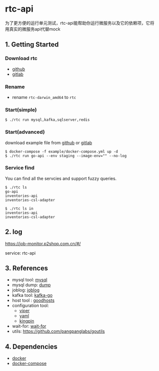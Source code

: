 # rtc-api

为了更方便的运行单元测试，rtc-api能帮助你运行微服务以及它的依赖项，它将用真实的微服务api代替mock

## 1. Getting Started

### Download rtc

- [github](https://github.com/relax-space/rtc-api/releases)
- [gitlab](https://gitlab.p2shop.cn:8443/qa/rtc-api/-/tags)

### Rename

- rename `rtc-darwin_amd64` to `rtc`

### Start(simple)

```
$ ./rtc run mysql,kafka,sqlserver,redis
```

### Start(advanced)

download example file from [github](https://github.com/relax-space/rtc-api/releases) or [gitlab](https://gitlab.p2shop.cn:8443/qa/rtc-api/-/tags)

```
$ docker-compose -f example/docker-compose.yml up -d
$ ./rtc run go-api --env staging --image-env="" --no-log
```

### Service find
You can find all the servcies and support fuzzy queries.
```
$ ./rtc ls
go-api
inventories-api
inventories-csl-adapter
```
```
$ ./rtc ls in
inventories-api
inventories-csl-adapter
```

## 2. log
https://job-monitor.p2shop.com.cn/#/

service: rtc-api

## 3. References

- mysql tool: [mysql](https://github.com/go-sql-driver/mysql)
- mysql dump: [dump](https://github.com/relax-space/go-mysqldump)
- joblog: [joblog](https://github.com/ElandGroup/joblog)
- kafka tool: [kafka-go](https://github.com/segmentio/kafka-go)
- host tool : [goodhosts](https://github.com/lextoumbourou/goodhosts)
- configuration tool: 
  - [viper](https://github.com/spf13/viper) 
  - [yaml](https://github.com/ghodss/yaml)
  - [kingpin](https://github.com/alecthomas/kingpin)
- wait-for: [wait-for](https://github.com/fmiguelez/wait-for.git)
- utils: https://github.com/pangpanglabs/goutils

## 4. Dependencies

- [docker](https://yeasy.gitbooks.io/docker_practice/install/)
- [docker-compose](https://yeasy.gitbooks.io/docker_practice/compose/install.html)
